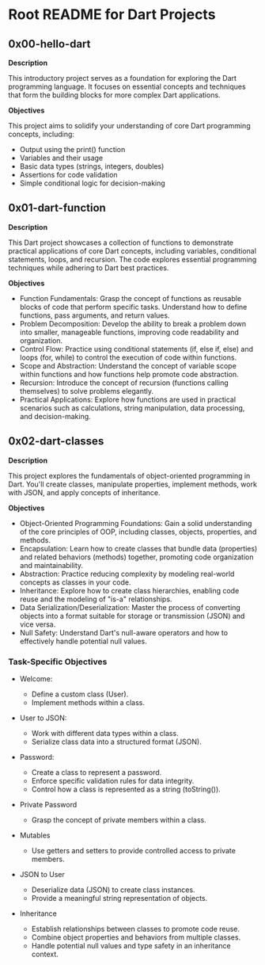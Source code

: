 # Root README for Dart Projects

## 0x00-hello-dart
**Description**

This introductory project serves as a foundation for exploring the Dart programming language. It focuses on essential concepts and techniques that form the building blocks for more complex Dart applications.

**Objectives**

This project aims to solidify your understanding of core Dart programming concepts, including:

- Output using the print() function
- Variables and their usage
- Basic data types (strings, integers, doubles)
- Assertions for code validation
- Simple conditional logic for decision-making

## 0x01-dart-function
**Description**

This Dart project showcases a collection of functions to demonstrate practical applications of core Dart concepts, including variables, conditional statements, loops, and recursion. The code explores essential programming techniques while adhering to Dart best practices.

**Objectives**

- Function Fundamentals: Grasp the concept of functions as reusable blocks of code that perform specific tasks. Understand how to define functions, pass arguments, and return values.
- Problem Decomposition: Develop the ability to break a problem down into smaller, manageable functions, improving code readability and organization.
- Control Flow: Practice using conditional statements (if, else if, else) and loops (for, while) to control the execution of code within functions.
- Scope and Abstraction: Understand the concept of variable scope within functions and how functions help promote code abstraction.
- Recursion: Introduce the concept of recursion (functions calling themselves) to solve problems elegantly.
- Practical Applications: Explore how functions are used in practical scenarios such as calculations, string manipulation, data processing, and decision-making.

## 0x02-dart-classes
**Description**

This project explores the fundamentals of object-oriented programming in Dart. You'll create classes, manipulate properties, implement methods, work with JSON, and apply concepts of inheritance.

**Objectives**

- Object-Oriented Programming Foundations: Gain a solid understanding of the core principles of OOP, including classes, objects, properties, and methods.
- Encapsulation: Learn how to create classes that bundle data (properties) and related behaviors (methods) together, promoting code organization and maintainability.
- Abstraction: Practice reducing complexity by modeling real-world concepts as classes in your code.
- Inheritance: Explore how to create class hierarchies, enabling code reuse and the modeling of "is-a" relationships.
- Data Serialization/Deserialization: Master the process of converting objects into a format suitable for storage or transmission (JSON) and vice versa.
- Null Safety: Understand Dart's null-aware operators and how to effectively handle potential null values.

### Task-Specific Objectives

- Welcome:

    - Define a custom class (User).
    - Implement methods within a class.

- User to JSON:

    - Work with different data types within a class.
    - Serialize class data into a structured format (JSON).
- Password:

    - Create a class to represent a password.
    - Enforce specific validation rules for data integrity.
    - Control how a class is represented as a string (toString()).
- Private Password

    - Grasp the concept of private members within a class.
- Mutables

    - Use getters and setters to provide controlled access to private members.
- JSON to User

    - Deserialize data (JSON) to create class instances.
    - Provide a meaningful string representation of objects.
- Inheritance

    - Establish relationships between classes to promote code reuse.
    - Combine object properties and behaviors from multiple classes.
    - Handle potential null values and type safety in an inheritance context.
